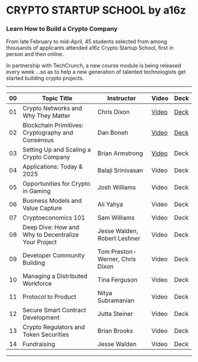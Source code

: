 # CRYPTO STARTUP SCHOOL by a16z

### Learn How to Build a Crypto Company

From late February to mid-April, 45 students selected from among thousands of applicants attended a16z Crypto Startup School, first in person and then online.

In partnership with TechCrunch, a new course module is being released every week ...so as to help a new generation of talented technologists get started building crypto projects.

***


| 00 | Topic Title                                         | Instructor       | Video | Deck  |
|----|-----------------------------------------------------|-------------|-----|-----|
| 01 | Crypto Networks and Why They Matter                 | Chris Dixon                     | [Video](https://a16z.com/crypto-startup-school/#modal-video-1) | [Deck](decks/Chris_Dixon-What_Are_Blockchains_And_What_Are_They_Good_For.pdf) |
| 02 | Blockchain Primitives: Cryptography and Consensus   | Dan Boneh                       | [Video](https://a16z.com/crypto-startup-school/#modal-video-2) | [Deck](decks/Dan_Boneh-Blockchain_Primitives.pdf) |
| 03 | Setting Up and Scaling a Crypto Company             | Brian Armstrong                 | [Video](https://a16z.com/crypto-startup-school/#modal-video-3) | Deck |
| 04 | Applications: Today & 2025                          | Balaji Srinivasan               | Video | Deck |
| 05 | Opportunities for Crypto in Gaming                  | Josh Williams                   | Video | Deck |
| 06 | Business Models and Value Capture                   | Ali Yahya                       | Video | Deck |
| 07 | Cryptoeconomics 101                                 | Sam Williams                    | Video | Deck |
| 08 | Deep Dive: How and Why to Decentralize Your Project | Jesse Walden, Robert Leshner    | Video | Deck |
| 09 | Developer Community Building                        | Tom Preston-Werner, Chris Dixon | Video | Deck |
| 10 | Managing a Distributed Workforce                    | Tina Ferguson                   | Video | Deck |
| 11 | Protocol to Product                                 | Nitya Subramanian               | Video | Deck |
| 12 | Secure Smart Contract Development                   | Jutta Steiner                   | Video | Deck |
| 13 | Crypto Regulators and Token Securities              | Brian Brooks                    | Video | Deck |
| 14 | Fundraising                                         | Jesse Walden                    | Video | Deck |

***
